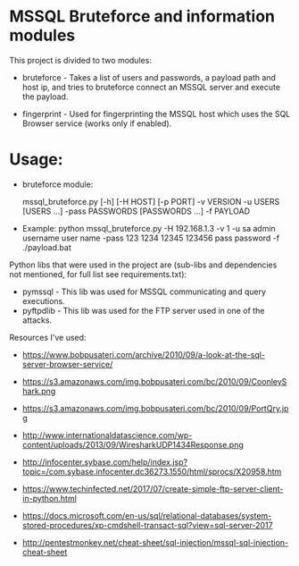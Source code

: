 # MSSQL Bruteforce and information modules

This project is divided to two modules:
* bruteforce - Takes a list of users and passwords, a payload path and host ip, and tries to bruteforce connect an MSSQL server and execute the payload.

* fingerprint - Used for fingerprinting the MSSQL host which uses the SQL Browser service (works only if enabled).

# Usage:

* bruteforce module:

  mssql_bruteforce.py [-h] [-H HOST] [-p PORT] -v VERSION -u USERS
                             [USERS ...] -pass PASSWORDS [PASSWORDS ...] -f
                             PAYLOAD
   
 * Example: 
   python mssql_bruteforce.py -H  192.168.1.3 -v 1 -u sa admin username user name -pass 123 1234 12345 123456 pass password    -f ./payload.bat



Python libs that were used in the project are (sub-libs and dependencies not mentioned, for full list see requirements.txt):
* pymssql - This lib was used for MSSQL communicating and query executions.
* pyftpdlib - This lib was used for the FTP server used in one of the attacks.

Resources I've used:


* https://www.bobpusateri.com/archive/2010/09/a-look-at-the-sql-server-browser-service/

* https://s3.amazonaws.com/img.bobpusateri.com/bc/2010/09/CoonleyShark.png

* https://s3.amazonaws.com/img.bobpusateri.com/bc/2010/09/PortQry.jpg

* http://www.internationaldatascience.com/wp-content/uploads/2013/09/WiresharkUDP1434Response.png

* http://infocenter.sybase.com/help/index.jsp?topic=/com.sybase.infocenter.dc36273.1550/html/sprocs/X20958.htm

* https://www.techinfected.net/2017/07/create-simple-ftp-server-client-in-python.html

* https://docs.microsoft.com/en-us/sql/relational-databases/system-stored-procedures/xp-cmdshell-transact-sql?view=sql-server-2017

* http://pentestmonkey.net/cheat-sheet/sql-injection/mssql-sql-injection-cheat-sheet

